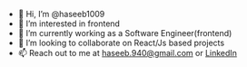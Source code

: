 - 👋 Hi, I’m @haseeb1009
- 👀 I’m interested in frontend
- 🌱 I’m currently working as a Software Engineer(frontend) 
- 💞️ I’m looking to collaborate on React/Js based projects
- 📫 Reach out to me at haseeb.940@gmail.com or [LinkedIn](https://www.linkedin.com/in/haseeb1009/)

<!---
haseeb1009/haseeb1009 is a ✨ special ✨ repository because its `README.md` (this file) appears on your GitHub profile.
You can click the Preview link to take a look at your changes.
--->
